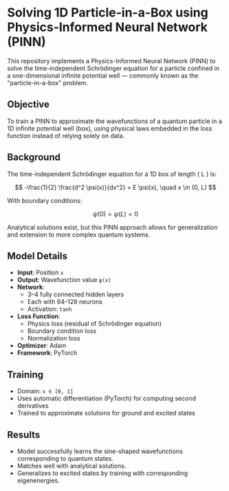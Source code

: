 # Solving 1D Particle-in-a-Box using Physics-Informed Neural Network (PINN)

This repository implements a Physics-Informed Neural Network (PINN) to solve the time-independent Schrödinger equation for a particle confined in a one-dimensional infinite potential well — commonly known as the "particle-in-a-box" problem.

## Objective

To train a PINN to approximate the wavefunctions of a quantum particle in a 1D infinite potential well (box), using physical laws embedded in the loss function instead of relying solely on data.

## Background

The time-independent Schrödinger equation for a 1D box of length \( L \) is:

$$
-\frac{1}{2} \frac{d^2 \psi(x)}{dx^2} = E \psi(x), \quad x \in (0, L)
$$

With boundary conditions:

$$
\psi(0) = \psi(L) = 0
$$ 

Analytical solutions exist, but this PINN approach allows for generalization and extension to more complex quantum systems.

## Model Details

- **Input**: Position `x`
- **Output**: Wavefunction value `ψ(x)`
- **Network**: 
  - 3–4 fully connected hidden layers
  - Each with 64–128 neurons
  - Activation: `tanh`
- **Loss Function**:
  - Physics loss (residual of Schrödinger equation)
  - Boundary condition loss
  - Normalization loss
- **Optimizer**: Adam
- **Framework**: PyTorch

## Training

- Domain: `x ∈ [0, 1]`
- Uses automatic differentiation (PyTorch) for computing second derivatives
- Trained to approximate solutions for ground and excited states

## Results

- Model successfully learns the sine-shaped wavefunctions corresponding to quantum states.
- Matches well with analytical solutions.
- Generalizes to excited states by training with corresponding eigenenergies.
